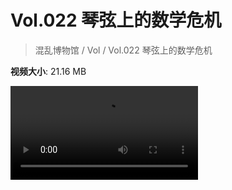 # Vol.022 琴弦上的数学危机

> 混乱博物馆 / Vol / Vol.022 琴弦上的数学危机

**视频大小**: 21.16 MB

<div class="video"><video src="https://file.hsyhx.top/video/混乱博物馆/Vol/022.mp4" controls preload>🤔 您的浏览器不支持 video 标签</video></div>